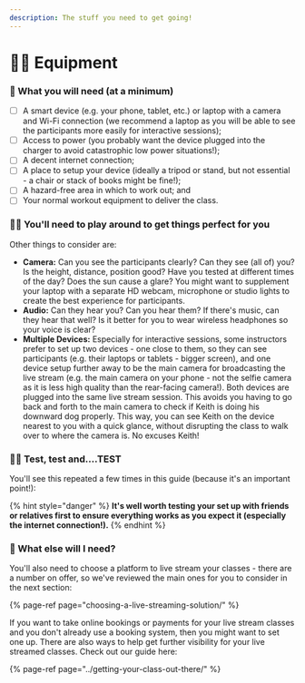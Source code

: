 ```yaml
---
description: The stuff you need to get going!
---
```


# 🤳🏻 Equipment

### 📝 What you will need \(at a minimum\)

* [ ] A smart device \(e.g. your phone, tablet, etc.\) or laptop with a camera and Wi-Fi connection \(we recommend a laptop as you will be able to see the participants more easily for interactive sessions\); 
* [ ] Access to power \(you probably want the device plugged into the charger to avoid catastrophic low power situations!\); 
* [ ] A decent internet connection; 
* [ ] A place to setup your device \(ideally a tripod or stand, but not essential - a chair or stack of books might be fine!\); 
* [ ] A hazard-free area in which to work out; and 
* [ ] Your normal workout equipment to deliver the class.

### 🤹‍♀️ You'll need to play around to get things perfect for you

Other things to consider are:

* **Camera:** Can you see the participants clearly? Can they see \(all of\) you? Is the height, distance, position good? Have you tested at different times of the day? Does the sun cause a glare? You might want to supplement your laptop with a separate HD webcam, microphone or studio lights to create the best experience for participants. 
* **Audio:** Can they hear you? Can you hear them? If there's music, can they hear that well? Is it better for you to wear wireless headphones so your voice is clear? 
* **Multiple Devices:** Especially for interactive sessions, some instructors prefer to set up two devices - one close to them, so they can see participants \(e.g. their laptops or tablets - bigger screen\), and one device setup further away to be the main camera for broadcasting the live stream \(e.g. the main camera on your phone - not the selfie camera as it is less high quality than the rear-facing camera!\). Both devices are plugged into the same live stream session. This avoids you having to go back and forth to the main camera to check if Keith is doing his downward dog properly. This way, you can see Keith on the device nearest to you with a quick glance, without disrupting the class to walk over to where the camera is. No excuses Keith!

### 👩‍🔬 Test, test and....TEST

You'll see this repeated a few times in this guide \(because it's an important point!\): 

{% hint style="danger" %}
**It's well worth testing your set up with friends or relatives first to ensure everything works as you expect it \(especially the internet connection!\).**
{% endhint %}

### 📲 What else will I need?

You'll also need to choose a platform to live stream your classes - there are a number on offer, so we've reviewed the main ones for you to consider in the next section:

{% page-ref page="choosing-a-live-streaming-solution/" %}

If you want to take online bookings or payments for your live stream classes and you don't already use a booking system, then you might want to set one up. There are also ways to help get further visibility for your live streamed classes. Check out our guide here:

{% page-ref page="../getting-your-class-out-there/" %}

